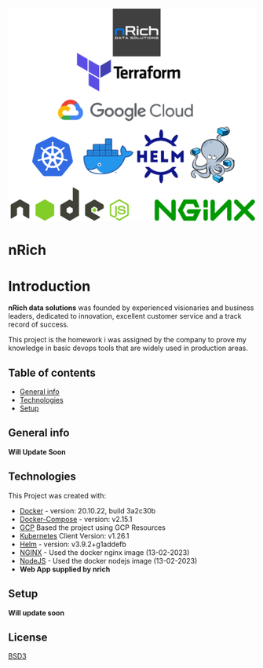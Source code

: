 ![DiagramName](repo-image.png)

# nRich

# Introduction
**nRich data solutions** was founded by experienced visionaries and business leaders, dedicated to innovation, excellent customer service and a track record of success. 

This project is the homework i was assigned by the company to prove my knowledge in basic devops tools that are widely used in production areas.

## Table of contents
* [General info](#general-info)
* [Technologies](#technologies)
* [Setup](#setup)

## General info
**Will Update Soon** 


## Technologies
This Project was created with:
* [Docker](https://www.docker.com/) - version: 20.10.22, build 3a2c30b
* [Docker-Compose](https://docs.docker.com/compose/) - version: v2.15.1
* [GCP](https://cloud.google.com/) Based the project using GCP Resources
* [Kubernetes](https://kubernetes.io/) Client Version: v1.26.1
* [Helm](https://helm.sh/) - version: v3.9.2+g1addefb
* [NGINX](https://hub.docker.com/_/nginx) - Used the docker nginx image (13-02-2023)
* [NodeJS](https://hub.docker.com/_/node) - Used the docker nodejs image (13-02-2023)
* **Web App supplied by nrich**
## Setup

**Will update soon**
## License

[BSD3](https://github.com/teamdigitale/licenses/blob/master/BSD-3-Clause)

